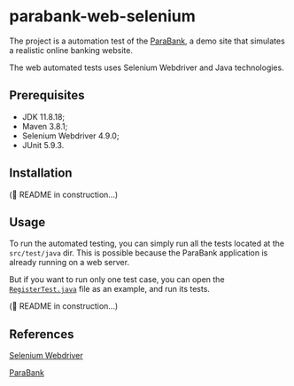 # parabank-web-selenium
The project is a automation test of the [ParaBank](https://parabank.parasoft.com/parabank/index.htm), a demo site that simulates a realistic
online banking website.

The web automated tests uses Selenium Webdriver and Java technologies.

## Prerequisites
- JDK 11.8.18;
- Maven 3.8.1;
- Selenium Webdriver 4.9.0;
- JUnit 5.9.3.

## Installation
(:construction: README in construction...)

## Usage
To run the automated testing, you can simply run all the tests located  at the `src/test/java` dir. This is possible
because the ParaBank application is already running on a web server. 

But if you want to run only one test case, you can open the
[`RegisterTest.java`](https://github.com/tiagocbarbosa/parabank-web-selenium/blob/main/src/test/java/org/parasoft/parabank/register/RegisterTest.java)
file as an example, and run its tests.

(:construction: README in construction...)

## References

[Selenium Webdriver](https://www.selenium.dev/documentation/webdriver/)

[ParaBank](https://parabank.parasoft.com/parabank/index.htm)
